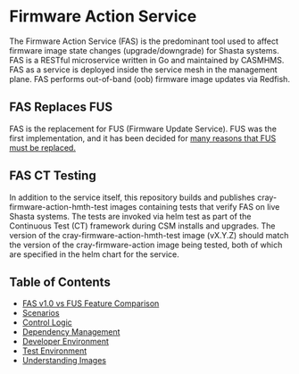 # Firmware Action Service

The Firmware Action Service (FAS) is the predominant tool used to affect firmware image state changes (upgrade/downgrade) for
Shasta systems. FAS is a RESTful microservice written in Go and maintained by CASMHMS. FAS as a service is deployed inside the
service mesh in the management plane. FAS performs out-of-band (oob) firmware image updates via Redfish.

## FAS Replaces FUS

FAS is the replacement for FUS (Firmware Update Service). FUS was the first implementation, and it has been decided for [many reasons that FUS must be replaced.](docs/Replacing_firmware_update_service.md)

## FAS CT Testing

In addition to the service itself, this repository builds and publishes cray-firmware-action-hmth-test images containing tests that
verify FAS on live Shasta systems. The tests are invoked via helm test as part of the Continuous Test (CT) framework during CSM
installs and upgrades. The version of the cray-firmware-action-hmth-test image (vX.Y.Z) should match the version of the
cray-firmware-action image being tested, both of which are specified in the helm chart for the service.

## Table of Contents

* [FAS v1.0 vs FUS Feature Comparison](docs/Feature_Comparison.md)
* [Scenarios](docs/action_scenarios.md)
* [Control Logic](docs/control_loop.md)
* [Dependency Management](docs/Dependency_Management.md)
* [Developer Environment](docs/developer_environment.md)
* [Test Environment](docs/test_environment.md)
* [Understanding Images](docs/Understanding_Images.md)

